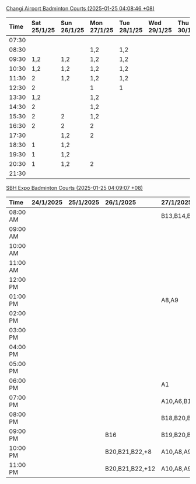 [Changi Airport Badminton Courts (2025-01-25 04:08:46 +08)](https://www.carc.org.sg/FacilityBooking.aspx)

| Time   | Sat 25/1/25   | Sun 26/1/25   | Mon 27/1/25   | Tue 28/1/25   | Wed 29/1/25   | Thu 30/1/25   | Fri 31/1/25   |
|:-------|:--------------|:--------------|:--------------|:--------------|:--------------|:--------------|:--------------|
| 07:30  |               |               |               |               |               |               |               |
| 08:30  |               |               | 1,2           | 1,2           |               |               | 1,2           |
| 09:30  | 1,2           | 1,2           | 1,2           | 1,2           |               |               | 1,2           |
| 10:30  | 1,2           | 1,2           | 1,2           | 1,2           |               |               | 1,2           |
| 11:30  | 2             | 1,2           | 1,2           | 1,2           |               |               | 1,2           |
| 12:30  | 2             |               | 1             | 1             |               |               | 1,2           |
| 13:30  | 1,2           |               | 1,2           |               |               |               | 1,2           |
| 14:30  | 2             |               | 1,2           |               |               |               | 1,2           |
| 15:30  | 2             | 2             | 1,2           |               |               |               | 1,2           |
| 16:30  | 2             | 2             | 2             |               |               |               | 1,2           |
| 17:30  |               | 1,2           | 2             |               |               |               | 2             |
| 18:30  | 1             | 1,2           |               |               |               |               | 1,2           |
| 19:30  | 1             | 1,2           |               |               |               |               | 1,2           |
| 20:30  | 1             | 1,2           | 2             |               |               |               | 1,2           |
| 21:30  |               |               |               |               |               |               |               |

[SBH Expo Badminton Courts (2025-01-25 04:09:07 +08)](https://singaporebadmintonhall.getomnify.com/widgets/O3MRKGBH359GA55KHMG1RD)

| Time     | 24/1/2025   | 25/1/2025   | 26/1/2025       | 27/1/2025       | 28/1/2025       | 29/1/2025   | 30/1/2025   |
|:---------|:------------|:------------|:----------------|:----------------|:----------------|:------------|:------------|
| 08:00 AM |             |             |                 | B13,B14,B18,+5  | B19,B21,B22,+14 |             |             |
| 09:00 AM |             |             |                 |                 | B19,B21,B22,+14 |             |             |
| 10:00 AM |             |             |                 |                 | B19,B21,B22,+15 |             |             |
| 11:00 AM |             |             |                 |                 | B19,B21,B22,+14 |             |             |
| 12:00 PM |             |             |                 |                 | B19,B21,B22,+12 |             |             |
| 01:00 PM |             |             |                 | A8,A9           | B19,B21,B22,+15 |             |             |
| 02:00 PM |             |             |                 |                 | B19,B21,B22,+14 |             |             |
| 03:00 PM |             |             |                 |                 | B11             |             |             |
| 04:00 PM |             |             |                 |                 | B11             |             |             |
| 05:00 PM |             |             |                 |                 | B12,B13,B14     |             |             |
| 06:00 PM |             |             |                 | A1              | B12,B13,B14,+8  |             |             |
| 07:00 PM |             |             |                 | A10,A6,B14,+3   | B13,B14,B15,+9  |             |             |
| 08:00 PM |             |             |                 | B18,B20,B21,+10 |                 |             |             |
| 09:00 PM |             |             | B16             | B19,B20,B21,+15 | A6,A8,A9        |             |             |
| 10:00 PM |             |             | B20,B21,B22,+8  | A10,A8,A9,+7    | A10,A8,A9,+7    |             |             |
| 11:00 PM |             |             | B20,B21,B22,+12 | A10,A8,A9,+7    | A10,A8,A9,+7    |             |             |
